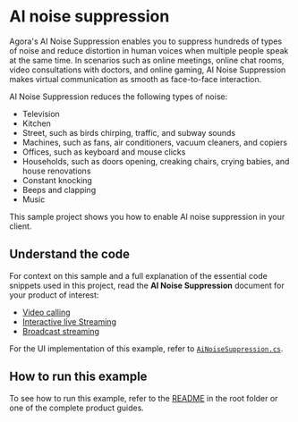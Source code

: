 # AI noise suppression

Agora's AI Noise Suppression enables you to suppress hundreds of types of noise and reduce distortion in human voices when multiple people speak at the same time. In scenarios such as online meetings, online chat rooms, video consultations with doctors, and online gaming, AI Noise Suppression makes virtual communication as smooth as face-to-face interaction.

AI Noise Suppression reduces the following types of noise:

* Television
* Kitchen
* Street, such as birds chirping, traffic, and subway sounds
* Machines, such as fans, air conditioners, vacuum cleaners, and copiers
* Offices, such as keyboard and mouse clicks
* Households, such as doors opening, creaking chairs, crying babies, and house renovations
* Constant knocking
* Beeps and clapping
* Music

This sample project shows you how to enable AI noise suppression in your client.

## Understand the code

For context on this sample and a full explanation of the essential code snippets used in this project, read the **AI Noise Suppression** document for your product of interest:

* [Video calling](https://docs.agora.io/en/video-calling/enable-features/ai-noise-suppression?platform=unity)
* [Interactive live Streaming](https://docs.agora.io/en/interactive-live-streaming/enable-features/ai-noise-suppression?platform=unity)
* [Broadcast streaming](https://docs.agora.io/en/broadcast-streaming/enable-features/ai-noise-suppression?platform=unity)

For the UI implementation of this example, refer to [`AiNoiseSuppression.cs`](../ai-noise-suppress/AiNoiseSuppression.cs).

## How to run this example

To see how to run this example, refer to the [README](../../Readme.md) in the root folder or one of the complete product guides.
